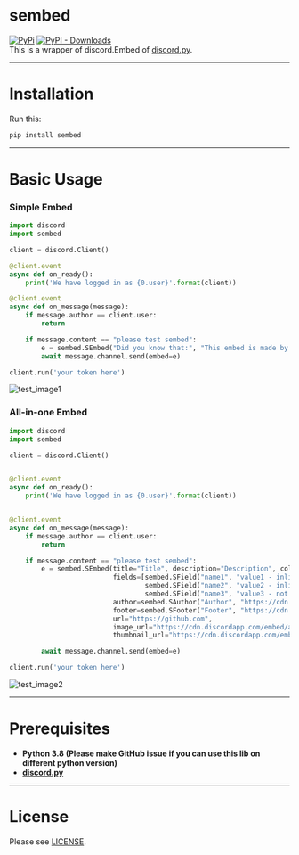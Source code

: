 # sembed
[![PyPi](https://img.shields.io/pypi/v/sembed.svg)](https://pypi.org/project/sembed/)
[![PyPI - Downloads](https://static.pepy.tech/badge/async-google-trans-new)](https://pypi.org/project/sembed/)  
This is a wrapper of discord.Embed of [discord.py](https://github.com/Rapptz/discord.py).  
  
***
  
  
Installation
====
Run this:
```bash
pip install sembed
```

***
  
  
Basic Usage
=====
### Simple Embed
```python
import discord
import sembed

client = discord.Client()

@client.event
async def on_ready():
    print('We have logged in as {0.user}'.format(client))

@client.event
async def on_message(message):
    if message.author == client.user:
        return

    if message.content == "please test sembed":
        e = sembed.SEmbed("Did you know that:", "This embed is made by sembed!")
        await message.channel.send(embed=e)

client.run('your token here')
```

![test_image1](https://imgur.com/XDDLv6I.png)

### All-in-one Embed
```python
import discord
import sembed

client = discord.Client()


@client.event
async def on_ready():
    print('We have logged in as {0.user}'.format(client))


@client.event
async def on_message(message):
    if message.author == client.user:
        return

    if message.content == "please test sembed":
        e = sembed.SEmbed(title="Title", description="Description", color=0x7289da,
                          fields=[sembed.SField("name1", "value1 - inline", True),
                                  sembed.SField("name2", "value2 - inline", True),
                                  sembed.SField("name3", "value3 - not inline", False)],
                          author=sembed.SAuthor("Author", "https://cdn.discordapp.com/avatars/686547120534454315/a_14261e094afcbfe4ab3abde42ac86987.gif", "https://discord.com"),
                          footer=sembed.SFooter("Footer", "https://cdn.discordapp.com/embed/avatars/2.png"),
                          url="https://github.com",
                          image_url="https://cdn.discordapp.com/embed/avatars/3.png",
                          thumbnail_url="https://cdn.discordapp.com/embed/avatars/0.png")

        await message.channel.send(embed=e)

client.run('your token here')
```

![test_image2](https://imgur.com/3RRuRzr.png)


***

Prerequisites
====
* **Python 3.8 (Please make GitHub issue if you can use this lib on different python version)**  
* **[discord.py](https://github.com/Rapptz/discord.py)**   
***
  
License
====
Please see [LICENSE](https://github.com/sevenc-nanashi/sembed/blob/main/LICENSE).
